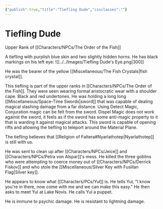 ```yaml
---
{"publish":true,"title":"Tiefling Dude","cssclasses":""}
---
```


# Tiefling Dude
Upper Rank of [[Characters/NPCs/The Order of the Fish]]

A tiefling with purplish blue skin and two slightly hidden horns. He has black markings on his left eye: 
![[../../Images/Tiefling Dude's Eye.png|300]]

He was the bearer of the yellow [[Miscellaneous/The Fish Crystals\|fish crystal]]. 

This tiefling is part of the upper ranks in [[Characters/NPCs/The Order of the Fish]]. They were seen wearing formal aristocratic wear with a shoulder cape. Black and red undertones. He was holding a long long [[Miscellaneous/Space-Time Swords\|sword]] that was capable of dealing magical slashing damage from a far distance. Using Detect Magic, Conjuration magic can be felt from the sword. Dispel Magic does not work against the sword, it feels as if the sword has some anti-magic property to it that is warding it against magical attacks. This sword is capable of opening rifts and allowing the tiefling to teleport around the Material Plane. 

The tiefling believes that [[Religion of Faltera#Nyarlathotep\|Nyarlathotep]] is still with us. 

He was sent to clean up after [[Characters/NPCs/Jeice]] and [[Characters/NPCs/Petra von Alspar]]'s mess. He killed the three goblins who were attempting to coerce money out of [[Characters/NPCs/Derrick Fiskov]] and who stole the [[Miscellaneous/Silver Key with Fusillan Flag\|Silver key]]. 

He appears to know what [[Characters/PCs/Yul]] is. He tells Yul, "I know you're in there, now come with me and we can make this easy." He then asks to meet Yul at Lake Novis. He calls Yul a puppet. 

He is immune to psychic damage. He is resistant to lightning damage. 